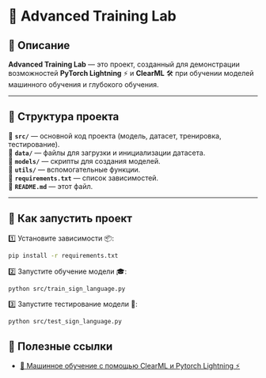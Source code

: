 # 🚀 Advanced Training Lab  
## 📌 Описание  

**Advanced Training Lab** — это проект, созданный для демонстрации возможностей **PyTorch Lightning** ⚡ и **ClearML** 🛠️ при обучении моделей машинного обучения и глубокого обучения.  

---

## 📂 Структура проекта  

📁 **`src/`** — основной код проекта (модель, датасет, тренировка, тестирование).  
📁 **`data/`** — файлы для загрузки и инициализации датасета.  
📁 **`models/`** — скрипты для создания моделей.  
📁 **`utils/`** — вспомогательные функции.  
📄 **`requirements.txt`** — список зависимостей.  
📄 **`README.md`** — этот файл.  

---

## 🚀 Как запустить проект  

1️⃣ Установите зависимости 📦:  
```bash
pip install -r requirements.txt
```

2️⃣ Запустите обучение модели 🎓:
```bash
python src/train_sign_language.py
```

3️⃣ Запустите тестирование модели 🧪:
```bash
python src/test_sign_language.py
```

## 🔗 Полезные ссылки

- [🤖 Машинное обучение с помощью ClearML и Pytorch Lightning ⚡](https://stepik.org/course/214389)
